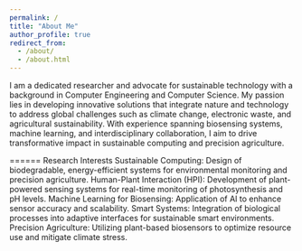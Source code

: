 ```yaml
---
permalink: /
title: "About Me"
author_profile: true
redirect_from: 
  - /about/
  - /about.html
---
```


I am a dedicated researcher and advocate for sustainable technology with a background in Computer Engineering and Computer Science. My passion lies in developing innovative solutions that integrate nature and technology to address global challenges such as climate change, electronic waste, and agricultural sustainability. With experience spanning biosensing systems, machine learning, and interdisciplinary collaboration, I aim to drive transformative impact in sustainable computing and precision agriculture.

======
Research Interests
Sustainable Computing: Design of biodegradable, energy-efficient systems for environmental monitoring and precision agriculture.
Human-Plant Interaction (HPI): Development of plant-powered sensing systems for real-time monitoring of photosynthesis and pH levels.
Machine Learning for Biosensing: Application of AI to enhance sensor accuracy and scalability.
Smart Systems: Integration of biological processes into adaptive interfaces for sustainable smart environments.
Precision Agriculture: Utilizing plant-based biosensors to optimize resource use and mitigate climate stress.